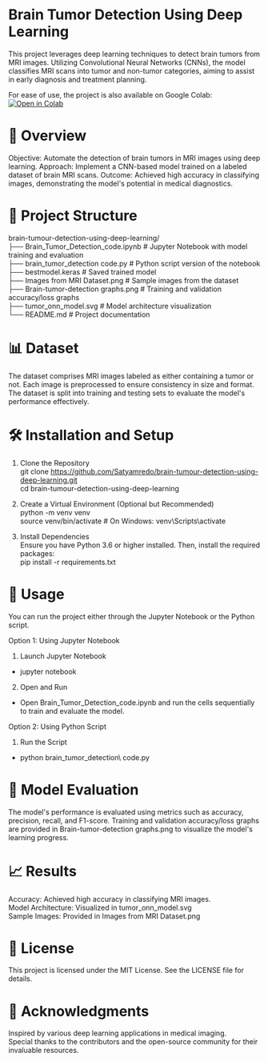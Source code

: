 # Brain Tumor Detection Using Deep Learning
This project leverages deep learning techniques to detect brain tumors from MRI images. Utilizing Convolutional Neural Networks (CNNs), the model classifies MRI scans into tumor and non-tumor categories, aiming to assist in early diagnosis and treatment planning.


For ease of use, the project is also available on Google Colab:<br>
[![Open in Colab](https://colab.research.google.com/assets/colab-badge.svg)](https://colab.research.google.com/drive/1KfLVsD7ABHS3dxWbxML8zzxlPcH4SHt-?usp=sharing)


# 🧠 Overview
Objective: Automate the detection of brain tumors in MRI images using deep learning.
Approach: Implement a CNN-based model trained on a labeled dataset of brain MRI scans.
Outcome: Achieved high accuracy in classifying images, demonstrating the model's potential in medical diagnostics.


# 📁 Project Structure
brain-tumour-detection-using-deep-learning/<br>
├── Brain_Tumor_Detection_code.ipynb   # Jupyter Notebook with model training and evaluation<br>
├── brain_tumor_detection code.py      # Python script version of the notebook<br>
├── bestmodel.keras                    # Saved trained model<br>
├── Images from MRI Dataset.png        # Sample images from the dataset<br>
├── Brain-tumor-detection graphs.png   # Training and validation accuracy/loss graphs<br>
├── tumor_onn_model.svg                # Model architecture visualization<br>
└── README.md                          # Project documentation<br>


# 📊 Dataset
The dataset comprises MRI images labeled as either containing a tumor or not. Each image is preprocessed to ensure consistency in size and format. The dataset is split into training and testing sets to evaluate the model's performance effectively.


# 🛠️ Installation and Setup

1. Clone the Repository<br>
git clone https://github.com/Satyamredo/brain-tumour-detection-using-deep-learning.git<br>
cd brain-tumour-detection-using-deep-learning<br>

2. Create a Virtual Environment (Optional but Recommended)<br>
python -m venv venv<br>
source venv/bin/activate  # On Windows: venv\Scripts\activate<br>

3. Install Dependencies<br>
Ensure you have Python 3.6 or higher installed. Then, install the required packages:<br>
pip install -r requirements.txt<br>


# 🚀 Usage
You can run the project either through the Jupyter Notebook or the Python script.<br>

Option 1: Using Jupyter Notebook<br>
1. Launch Jupyter Notebook<br>
- jupyter notebook<br>
2. Open and Run<br>
- Open Brain_Tumor_Detection_code.ipynb and run the cells sequentially to train and evaluate the model.<br>

Option 2: Using Python Script<br>
1. Run the Script<br>
- python brain_tumor_detection\ code.py<br>


# 🧪 Model Evaluation
The model's performance is evaluated using metrics such as accuracy, precision, recall, and F1-score. Training and validation accuracy/loss graphs are provided in Brain-tumor-detection graphs.png to visualize the model's learning progress.


# 📈 Results
Accuracy: Achieved high accuracy in classifying MRI images.<br>
Model Architecture: Visualized in tumor_onn_model.svg<br>
Sample Images: Provided in Images from MRI Dataset.png<br>


# 📄 License
This project is licensed under the MIT License. See the LICENSE file for details.


# 🙏 Acknowledgments
Inspired by various deep learning applications in medical imaging.<br>
Special thanks to the contributors and the open-source community for their invaluable resources.